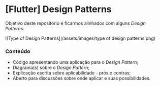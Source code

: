 # [Flutter] Design Patterns
Objetivo deste repositório é ficarmos alinhados com alguns _Design Patterns_.

![Type of Design Patterns](/assets/images/type of design patterns.png)

### Conteúdo
- Código apresentando uma aplicação para o _Design Pattern_;
- Diagrama(s) sobre o _Design Pattern_;
- Explicação escrita sobre aplicabilidade - prós e contras;
- Aberto para discussões sobre onde aplicar e suas possibilidades.
